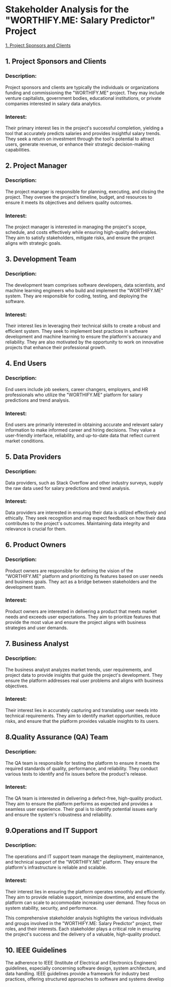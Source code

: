 # Stakeholder Analysis for the "WORTHIFY.ME: Salary Predictor" Project

[1. Project Sponsors and Clients](#1-Project-Sponsors-and-Clients)



## 1. Project Sponsors and Clients

### Description:
Project sponsors and clients are typically the individuals or organizations funding and commissioning the "WORTHIFY.ME" project. They may include venture capitalists, government bodies, educational institutions, or private companies interested in salary data analytics.

### Interest: 
Their primary interest lies in the project's successful completion, yielding a tool that accurately predicts salaries and provides insightful salary trends. They seek a return on investment through the tool's potential to attract users, generate revenue, or enhance their strategic decision-making capabilities.

## 2. Project Manager

### Description: 
The project manager is responsible for planning, executing, and closing the project. They oversee the project's timeline, budget, and resources to ensure it meets its objectives and delivers quality outcomes.

### Interest:  
The project manager is interested in managing the project's scope, schedule, and costs effectively while ensuring high-quality deliverables. They aim to satisfy stakeholders, mitigate risks, and ensure the project aligns with strategic goals.

## 3. Development Team

### Description: 
The development team comprises software developers, data scientists, and machine learning engineers who build and implement the "WORTHIFY.ME" system. They are responsible for coding, testing, and deploying the software.

### Interest:  
Their interest lies in leveraging their technical skills to create a robust and efficient system. They seek to implement best practices in software development and machine learning to ensure the platform's accuracy and reliability. They are also motivated by the opportunity to work on innovative projects that enhance their professional growth.

## 4. End Users

### Description: 
End users include job seekers, career changers, employers, and HR professionals who utilize the "WORTHIFY.ME" platform for salary predictions and trend analysis.

### Interest:  
End users are primarily interested in obtaining accurate and relevant salary information to make informed career and hiring decisions. They value a user-friendly interface, reliability, and up-to-date data that reflect current market conditions.

## 5. Data Providers

### Description:  
Data providers, such as Stack Overflow and other industry surveys, supply the raw data used for salary predictions and trend analysis. 

### Interest:  
Data providers are interested in ensuring their data is utilized effectively and ethically. They seek recognition and may expect feedback on how their data contributes to the project's outcomes. Maintaining data integrity and relevance is crucial for them.

## 6. Product Owners

### Description:  
Product owners are responsible for defining the vision of the "WORTHIFY.ME" platform and prioritizing its features based on user needs and business goals. They act as a bridge between stakeholders and the development team.

### Interest: 
Product owners are interested in delivering a product that meets market needs and exceeds user expectations. They aim to prioritize features that provide the most value and ensure the project aligns with business strategies and user demands.

## 7. Business Analyst

### Description:  
The business analyst analyzes market trends, user requirements, and project data to provide insights that guide the project's development. They ensure the platform addresses real user problems and aligns with business objectives.

### Interest:  
Their interest lies in accurately capturing and translating user needs into technical requirements. They aim to identify market opportunities, reduce risks, and ensure that the platform provides valuable insights to its users.

## 8.Quality Assurance (QA) Team

### Description:  
The QA team is responsible for testing the platform to ensure it meets the required standards of quality, performance, and reliability. They conduct various tests to identify and fix issues before the product's release.

### Interest: 
The QA team is interested in delivering a defect-free, high-quality product. They aim to ensure the platform performs as expected and provides a seamless user experience. Their goal is to identify potential issues early and ensure the system's robustness and reliability.

## 9.Operations and IT Support

### Description:  
The operations and IT support team manage the deployment, maintenance, and technical support of the "WORTHIFY.ME" platform. They ensure the platform's infrastructure is reliable and scalable.

### Interest:  
Their interest lies in ensuring the platform operates smoothly and efficiently. They aim to provide reliable support, minimize downtime, and ensure the platform can scale to accommodate increasing user demand. They focus on system stability, security, and performance.

This comprehensive stakeholder analysis highlights the various individuals and groups involved in the "WORTHIFY.ME: Salary Predictor" project, their roles, and their interests. Each stakeholder plays a critical role in ensuring the project's success and the delivery of a valuable, high-quality product.


## 10. IEEE Guidelines
The adherence to IEEE (Institute of Electrical and Electronics Engineers) guidelines, especially concerning software design, system architecture, and data handling. IEEE guidelines provide a framework for industry best practices, offering structured approaches to software and systems develop
